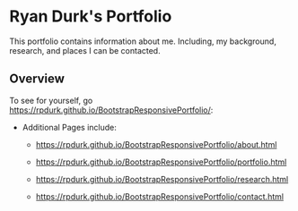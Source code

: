 # Ryan Durk's Portfolio

This portfolio contains information about me.  Including, my background, research, and places I can be contacted. 


## Overview

To see for yourself, go https://rpdurk.github.io/BootstrapResponsivePortfolio/:

* Additional Pages include:

   * https://rpdurk.github.io/BootstrapResponsivePortfolio/about.html

   * https://rpdurk.github.io/BootstrapResponsivePortfolio/portfolio.html

   * https://rpdurk.github.io/BootstrapResponsivePortfolio/research.html

   * https://rpdurk.github.io/BootstrapResponsivePortfolio/contact.html